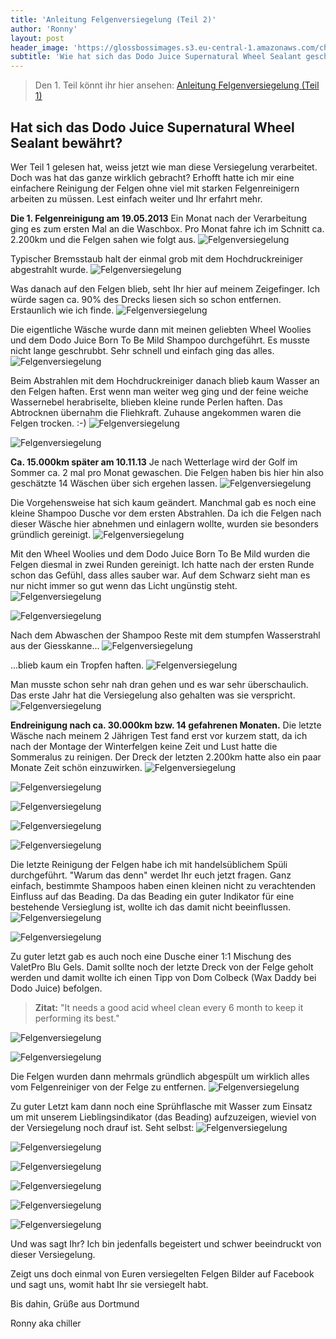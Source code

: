 ```yaml
---
title: 'Anleitung Felgenversiegelung (Teil 2)'
author: 'Ronny'
layout: post
header_image: 'https://glossbossimages.s3.eu-central-1.amazonaws.com/chiller/Felgenversiegelung_2/04.JPG'
subtitle: 'Wie hat sich das Dodo Juice Supernatural Wheel Sealant geschlagen?'
---
```

> Den 1. Teil könnt ihr hier ansehen:
[Anleitung Felgenversiegelung (Teil 1)](https://glossboss.de/anleitungen/felgenversiegelung-anleitung-auftrag-anwendung)


Hat sich das Dodo Juice Supernatural Wheel Sealant bewährt?
------------------------------------------------------------------------

Wer Teil 1 gelesen hat, weiss jetzt wie man diese Versiegelung verarbeitet. Doch was hat das ganze wirklich gebracht? Erhofft hatte ich mir eine einfachere Reinigung der Felgen ohne viel mit starken Felgenreinigern arbeiten zu müssen. Lest einfach weiter und Ihr erfahrt mehr.


**Die 1. Felgenreinigung am 19.05.2013**
Ein Monat nach der Verarbeitung ging es zum ersten Mal an die Waschbox. Pro Monat fahre ich im Schnitt ca. 2.200km und die Felgen sahen wie folgt aus.
![Felgenversiegelung](https://glossbossimages.s3.eu-central-1.amazonaws.com/chiller/Felgenversiegelung_2/01.JPG)

Typischer Bremsstaub halt der einmal grob mit dem Hochdruckreiniger abgestrahlt wurde.
![Felgenversiegelung](https://glossbossimages.s3.eu-central-1.amazonaws.com/chiller/Felgenversiegelung_2/02.JPG)

Was danach auf den Felgen blieb, seht Ihr hier auf meinem Zeigefinger. Ich würde sagen ca. 90% des Drecks liesen sich so schon entfernen. Erstaunlich wie ich finde.
![Felgenversiegelung](https://glossbossimages.s3.eu-central-1.amazonaws.com/chiller/Felgenversiegelung_2/03.JPG)

Die eigentliche Wäsche wurde dann mit meinen geliebten Wheel Woolies und dem Dodo Juice Born To Be Mild Shampoo durchgeführt. Es musste nicht lange geschrubbt. Sehr schnell und einfach ging das alles.
![Felgenversiegelung](https://glossbossimages.s3.eu-central-1.amazonaws.com/chiller/Felgenversiegelung_2/04.JPG)

Beim Abstrahlen mit dem Hochdruckreiniger danach blieb kaum Wasser an den Felgen haften. Erst wenn man weiter weg ging und der feine weiche Wassernebel herabriselte, blieben kleine runde Perlen haften. Das Abtrocknen übernahm die Fliehkraft. Zuhause angekommen waren die Felgen trocken. :-)
![Felgenversiegelung](https://glossbossimages.s3.eu-central-1.amazonaws.com/chiller/Felgenversiegelung_2/05.JPG)

![Felgenversiegelung](https://glossbossimages.s3.eu-central-1.amazonaws.com/chiller/Felgenversiegelung_2/06.JPG)


**Ca. 15.000km später am 10.11.13**
Je nach Wetterlage wird der Golf im Sommer ca. 2 mal pro Monat gewaschen. Die Felgen haben bis hier hin also geschätzte 14 Wäschen über sich ergehen lassen. 
![Felgenversiegelung](https://glossbossimages.s3.eu-central-1.amazonaws.com/chiller/Felgenversiegelung_2/07.jpg)

Die Vorgehensweise hat sich kaum geändert. Manchmal gab es noch eine kleine Shampoo Dusche vor dem ersten Abstrahlen. Da ich die Felgen nach dieser Wäsche hier abnehmen und einlagern wollte, wurden sie besonders gründlich gereinigt.
![Felgenversiegelung](https://glossbossimages.s3.eu-central-1.amazonaws.com/chiller/Felgenversiegelung_2/08.jpg)

Mit den Wheel Woolies und dem Dodo Juice Born To Be Mild wurden die Felgen diesmal in zwei Runden gereinigt. Ich hatte nach der ersten Runde schon das Gefühl, dass alles sauber war. Auf dem Schwarz sieht man es nur nicht immer so gut wenn das Licht ungünstig steht.
![Felgenversiegelung](https://glossbossimages.s3.eu-central-1.amazonaws.com/chiller/Felgenversiegelung_2/09.jpg)

![Felgenversiegelung](https://glossbossimages.s3.eu-central-1.amazonaws.com/chiller/Felgenversiegelung_2/10.jpg)

Nach dem Abwaschen der Shampoo Reste mit dem stumpfen Wasserstrahl aus der Giesskanne... 
![Felgenversiegelung](https://glossbossimages.s3.eu-central-1.amazonaws.com/chiller/Felgenversiegelung_2/11.jpg)

...blieb kaum ein Tropfen haften. 
![Felgenversiegelung](https://glossbossimages.s3.eu-central-1.amazonaws.com/chiller/Felgenversiegelung_2/12.jpg)

Man musste schon sehr nah dran gehen und es war sehr überschaulich. Das erste Jahr hat die Versiegelung also gehalten was sie verspricht.
![Felgenversiegelung](https://glossbossimages.s3.eu-central-1.amazonaws.com/chiller/Felgenversiegelung_2/13.jpg)


**Endreinigung nach ca. 30.000km bzw. 14 gefahrenen Monaten.**
Die letzte Wäsche nach meinem 2 Jährigen Test fand erst vor kurzem statt, da ich nach der Montage der Winterfelgen keine Zeit und Lust hatte die Sommeralus zu reinigen. Der Dreck der letzten 2.200km hatte also ein paar Monate Zeit schön einzuwirken. 
![Felgenversiegelung](https://glossbossimages.s3.eu-central-1.amazonaws.com/chiller/Felgenversiegelung_2/14.jpg)

![Felgenversiegelung](https://glossbossimages.s3.eu-central-1.amazonaws.com/chiller/Felgenversiegelung_2/15.jpg)

![Felgenversiegelung](https://glossbossimages.s3.eu-central-1.amazonaws.com/chiller/Felgenversiegelung_2/16.jpg)

![Felgenversiegelung](https://glossbossimages.s3.eu-central-1.amazonaws.com/chiller/Felgenversiegelung_2/17.jpg)

![Felgenversiegelung](https://glossbossimages.s3.eu-central-1.amazonaws.com/chiller/Felgenversiegelung_2/18.jpg)

Die letzte Reinigung der Felgen habe ich mit handelsüblichem Spüli durchgeführt. "Warum das denn" werdet Ihr euch jetzt fragen. Ganz einfach, bestimmte Shampoos haben einen kleinen nicht zu verachtenden Einfluss auf das Beading. Da das Beading ein guter Indikator für eine bestehende Versieglung ist, wollte ich das damit nicht beeinflussen. 
![Felgenversiegelung](https://glossbossimages.s3.eu-central-1.amazonaws.com/chiller/Felgenversiegelung_2/19.jpg)

![Felgenversiegelung](https://glossbossimages.s3.eu-central-1.amazonaws.com/chiller/Felgenversiegelung_2/22.jpg)

Zu guter letzt gab es auch noch eine Dusche einer 1:1 Mischung des ValetPro Blu Gels. Damit sollte noch der letzte Dreck von der Felge geholt werden und damit wollte ich einen Tipp von Dom Colbeck (Wax Daddy bei Dodo Juice) befolgen. 

>**Zitat:**
"It needs a good acid wheel clean every 6 month to keep it performing its best."

![Felgenversiegelung](https://glossbossimages.s3.eu-central-1.amazonaws.com/chiller/Felgenversiegelung_2/20.jpg)

![Felgenversiegelung](https://glossbossimages.s3.eu-central-1.amazonaws.com/chiller/Felgenversiegelung_2/21.jpg)

Die Felgen wurden dann mehrmals gründlich abgespült um wirklich alles vom Felgenreiniger von der Felge zu entfernen.
![Felgenversiegelung](https://glossbossimages.s3.eu-central-1.amazonaws.com/chiller/Felgenversiegelung_2/23.jpg)

Zu guter Letzt kam dann noch eine Sprühflasche mit Wasser zum Einsatz um mit unserem Lieblingsindikator (das Beading) aufzuzeigen, wieviel von der Versiegelung noch drauf ist. Seht selbst: 
![Felgenversiegelung](https://glossbossimages.s3.eu-central-1.amazonaws.com/chiller/Felgenversiegelung_2/24.jpg)

![Felgenversiegelung](https://glossbossimages.s3.eu-central-1.amazonaws.com/chiller/Felgenversiegelung_2/25.jpg)

![Felgenversiegelung](https://glossbossimages.s3.eu-central-1.amazonaws.com/chiller/Felgenversiegelung_2/26.jpg)

![Felgenversiegelung](https://glossbossimages.s3.eu-central-1.amazonaws.com/chiller/Felgenversiegelung_2/27.jpg)

![Felgenversiegelung](https://glossbossimages.s3.eu-central-1.amazonaws.com/chiller/Felgenversiegelung_2/28.jpg)

![Felgenversiegelung](https://glossbossimages.s3.eu-central-1.amazonaws.com/chiller/Felgenversiegelung_2/29.jpg)

Und was sagt Ihr?
Ich bin jedenfalls begeistert und schwer beeindruckt von dieser Versiegelung.

Zeigt uns doch einmal von Euren versiegelten Felgen Bilder auf Facebook und sagt uns, womit habt Ihr sie versiegelt habt. 

Bis dahin,
Grüße aus Dortmund

Ronny aka chiller
